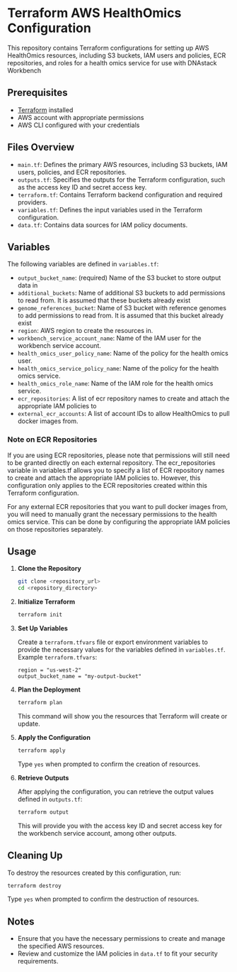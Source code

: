 # Terraform AWS HealthOmics Configuration

This repository contains Terraform configurations for setting up AWS HealthOmics resources, including S3 buckets, IAM users and policies, ECR repositories, and roles for a health omics service for use with 
DNAstack Workbench

## Prerequisites

- [Terraform](https://www.terraform.io/downloads.html) installed
- AWS account with appropriate permissions
- AWS CLI configured with your credentials

## Files Overview

- `main.tf`: Defines the primary AWS resources, including S3 buckets, IAM users, policies, and ECR repositories.
- `outputs.tf`: Specifies the outputs for the Terraform configuration, such as the access key ID and secret access key.
- `terraform.tf`: Contains Terraform backend configuration and required providers.
- `variables.tf`: Defines the input variables used in the Terraform configuration.
- `data.tf`: Contains data sources for IAM policy documents.

## Variables

The following variables are defined in `variables.tf`:

- `output_bucket_name`: (required) Name of the S3 bucket to store output data in
- `additional_buckets`: Name of additional S3 buckets to add permissions to read from. It is assumed that these buckets already exist
- `genome_references_bucket`: Name of S3 bucket with reference genomes to add permissions to read from. It is assumed that this bucket already exist
- `region`: AWS region to create the resources in.
- `workbench_service_account_name`: Name of the IAM user for the workbench service account.
- `health_omics_user_policy_name`: Name of the policy for the health omics user.
- `health_omics_service_policy_name`: Name of the policy for the health omics service.
- `health_omics_role_name`: Name of the IAM role for the health omics service.
- `ecr_repositories`: A list of ecr repository names to create and attach the appropriate IAM policies to 
- `external_ecr_accounts`: A list of account IDs to allow HealthOmics to pull docker images from.

### Note on ECR Repositories
If you are using ECR repositories, please note that permissions will still need to be granted directly on each external repository. The ecr_repositories variable in variables.tf allows you to specify a list of ECR repository names to create and attach the appropriate IAM policies to. However, this configuration only applies to the ECR repositories created within this Terraform configuration.

For any external ECR repositories that you want to pull docker images from, you will need to manually grant the necessary permissions to the health omics service. This can be done by configuring the appropriate IAM policies on those repositories separately.


## Usage

1. **Clone the Repository**

    ```bash
    git clone <repository_url>
    cd <repository_directory>
    ```

2. **Initialize Terraform**

    ```bash
    terraform init
    ```

3. **Set Up Variables**

    Create a `terraform.tfvars` file or export environment variables to provide the necessary values for the variables defined in `variables.tf`. Example `terraform.tfvars`:

    ```hcl
    region = "us-west-2"
    output_bucket_name = "my-output-bucket"
    ```

4. **Plan the Deployment**

    ```bash
    terraform plan
    ```

    This command will show you the resources that Terraform will create or update.

5. **Apply the Configuration**

    ```bash
    terraform apply
    ```

    Type `yes` when prompted to confirm the creation of resources.

6. **Retrieve Outputs**

    After applying the configuration, you can retrieve the output values defined in `outputs.tf`:

    ```bash
    terraform output
    ```

    This will provide you with the access key ID and secret access key for the workbench service account, among other outputs.

## Cleaning Up

To destroy the resources created by this configuration, run:

```bash
terraform destroy
```

Type `yes` when prompted to confirm the destruction of resources.

## Notes

- Ensure that you have the necessary permissions to create and manage the specified AWS resources.
- Review and customize the IAM policies in `data.tf` to fit your security requirements.
